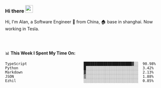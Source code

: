 ### Hi there <img src="https://media.giphy.com/media/hvRJCLFzcasrR4ia7z/giphy.gif" width="25px">

<!-- ![visitors](https://visitor-badge.glitch.me/badge?page_id=dislfyer.dislfyer) -->

Hi, I'm Alan, a Software Engineer 🚀 from China, 🏠 base in shanghai. Now working in Tesla.

<br/>
<br/>

📊 **This Week I Spent My Time On:**


<!--START_SECTION:waka-->

```text
TypeScript                          ██████████████████████▓░░  90.98%
Python                              █░░░░░░░░░░░░░░░░░░░░░░░░  3.42%
Markdown                            ▓░░░░░░░░░░░░░░░░░░░░░░░░  2.13%
JSON                                ▒░░░░░░░░░░░░░░░░░░░░░░░░  1.88%
Ezhil                               ░░░░░░░░░░░░░░░░░░░░░░░░░  0.85%
```

<!--END_SECTION:waka-->

<!--
**About Me:**
 -->
